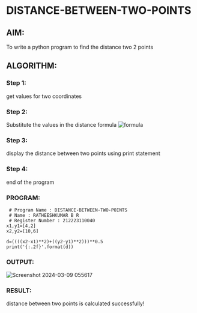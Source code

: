 # DISTANCE-BETWEEN-TWO-POINTS

## AIM:
To write a python program to find the distance two 2 points
## ALGORITHM:
### Step 1: 
get values for two coordinates
### Step 2: 
Substitute the values in the distance formula  ![formula](/formula.JPG)
### Step 3:
display the distance between two points using print statement
### Step 4: 
end of the program
### PROGRAM:
```
 # Program Name : DISTANCE-BETWEEN-TWO-POINTS
 # Name : RATHEESHKUMAR B R
 # Register Number : 212223110040
x1,y1=[4,2]
x2,y2=[10,6]

d=((((x2-x1)**2)+((y2-y1)**2)))**0.5 
print('{:.2f}'.format(d))
```
### OUTPUT:
![Screenshot 2024-03-09 055617](https://github.com/Ratheesh28/DISTANCE-BETWEEN-TWO-POINTS/assets/138849186/62fd3e58-9aa3-4dfe-aeee-45b08e049655)



### RESULT:
distance between two points is calculated successfully!
